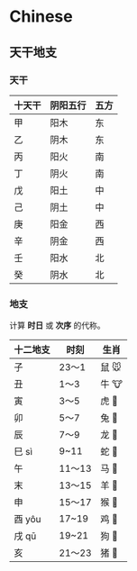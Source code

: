 # Chinese



## 天干地支

### 天干

| 十天干 | 阴阳五行 | 五方 |
| ------ | -------- | ---- |
| 甲     | 阳木     | 东   |
| 乙     | 阴木     | 东   |
| 丙     | 阳火     | 南   |
| 丁     | 阴火     | 南   |
| 戊     | 阳土     | 中   |
| 己     | 阴土     | 中   |
| 庚     | 阳金     | 西   |
| 辛     | 阴金     | 西   |
| 壬     | 阳水     | 北   |
| 癸     | 阴水     | 北   |



### 地支

计算 **时日** 或 **次序** 的代称。

| 十二地支 | 时刻   | 生肖 |
| -------- | ------ | ---- |
| 子       | 23～1  | 鼠 🐭 |
| 丑       | 1～3   | 牛 🐮 |
| 寅       | 3～5   | 虎 🐯 |
| 卯       | 5～7   | 兔 🐰 |
| 辰       | 7～9   | 龙 🐲 |
| 巳 sì    | 9~11   | 蛇 🐍 |
| 午       | 11～13 | 马 🐎 |
| 末       | 13～15 | 羊 🐑 |
| 申       | 15～17 | 猴 🐒 |
| 酉 yôu   | 17~19  | 鸡 🐔 |
| 戌 qū    | 19~21  | 狗 🐶 |
| 亥       | 21～23 | 猪 🐷 |

